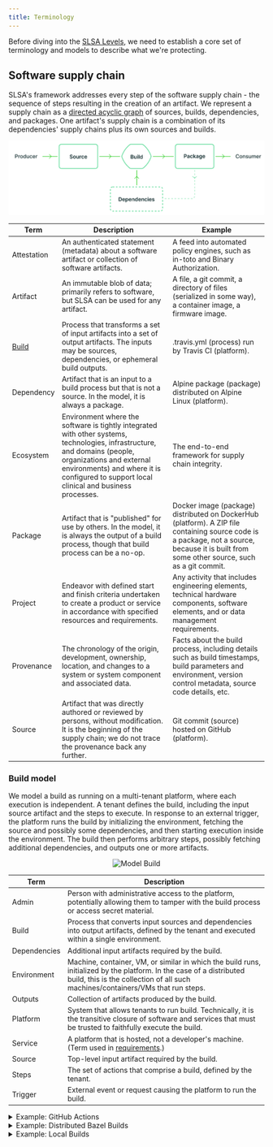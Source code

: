 ```yaml
---
title: Terminology
---
```

<div class="subtitle">

Before diving into the [SLSA Levels](levels.md), we need to establish a core set
of terminology and models to describe what we're protecting.

</div>

## Software supply chain

SLSA's framework addresses every step of the software supply chain - the
sequence of steps resulting in the creation of an artifact. We represent a
supply chain as a [directed acyclic graph] of sources, builds, dependencies, and
packages. One artifact's supply chain is a combination of its dependencies'
supply chains plus its own sources and builds.

[directed acyclic graph]: https://en.wikipedia.org/wiki/Directed_acyclic_graph

![Software Supply Chain Model](../../images/supply-chain-model.svg)

| Term | Description | Example |
| --- | --- | --- |
| Attestation | An authenticated statement (metadata) about a software artifact or collection of software artifacts. | A feed into automated policy engines, such as in-toto and Binary Authorization. |
| Artifact | An immutable blob of data; primarily refers to software, but SLSA can be used for any artifact. | A file, a git commit, a directory of files (serialized in some way), a container image, a firmware image. |
| [Build] | Process that transforms a set of input artifacts into a set of output artifacts. The inputs may be sources, dependencies, or ephemeral build outputs. | .travis.yml (process) run by Travis CI (platform). |
| Dependency | Artifact that is an input to a build process but that is not a source. In the model, it is always a package. | Alpine package (package) distributed on Alpine Linux (platform). |
| Ecosystem | Environment where the software is tightly integrated with other systems, technologies, infrastructure, and domains (people, organizations and external environments) and where it is configured to support local clinical and business processes. | The end-to-end framework for supply chain integrity. |
| Package | Artifact that is "published" for use by others. In the model, it is always the output of a build process, though that build process can be a no-op. | Docker image (package) distributed on DockerHub (platform). A ZIP file containing source code is a package, not a source, because it is built from some other source, such as a git commit. |
| Project | Endeavor with defined start and finish criteria undertaken to create a product or service in accordance with specified resources and requirements. | Any activity that includes engineering elements, technical hardware components, software elements, and or data management requirements. |
| Provenance | The chronology of the origin, development, ownership, location, and changes to a system or system component and associated data. | Facts about the build process, including details such as build timestamps, build parameters and environment, version control metadata, source code details, etc. |
| Source | Artifact that was directly authored or reviewed by persons, without modification. It is the beginning of the supply chain; we do not trace the provenance back any further. | Git commit (source) hosted on GitHub (platform). |

[build]: #build-model

### Build model

We model a build as running on a multi-tenant platform, where each execution is
independent. A tenant defines the build, including the input source artifact and
the steps to execute. In response to an external trigger, the platform runs the
build by initializing the environment, fetching the source and possibly some
dependencies, and then starting execution inside the environment. The build then
performs arbitrary steps, possibly fetching additional dependencies, and outputs
one or more artifacts.

<p align="center"><img src="../../images/build-model.svg" alt="Model Build"></p>

| Term | Description
| --- | ---
| Admin | Person with administrative access to the platform, potentially allowing them to tamper with the build process or access secret material.
| Build | Process that converts input sources and dependencies into output artifacts, defined by the tenant and executed within a single environment.
| Dependencies | Additional input artifacts required by the build.
| Environment | Machine, container, VM, or similar in which the build runs, initialized by the platform. In the case of a distributed build, this is the collection of all such machines/containers/VMs that run steps.
| Outputs | Collection of artifacts produced by the build.
| Platform | System that allows tenants to run build. Technically, it is the transitive closure of software and services that must be trusted to faithfully execute the build.
| Service | A platform that is hosted, not a developer's machine. (Term used in [requirements](requirements.md).)
| Source | Top-level input artifact required by the build.
| Steps | The set of actions that comprise a build, defined by the tenant.
| Trigger | External event or request causing the platform to run the build.

<details><summary>Example: GitHub Actions</summary>

| Term         | Example
| ------------ | -------
| Admin        | GitHub personnel
| Build        | Workflow or job (either would be OK)
| Dependencies | any other artifacts fetched during execution
| Environment  | [`runs-on`]
| Platform     | [GitHub Actions] + runner + runner's dependent services
| Source       | git commit defining the workflow
| Steps        | [`steps`]
| Trigger      | [workflow trigger]

[GitHub Actions]: https://docs.github.com/en/actions
[`runs-on`]: https://docs.github.com/en/actions/using-workflows/workflow-syntax-for-github-actions#jobsjob_idruns-on
[`steps`]: https://docs.github.com/en/actions/using-workflows/workflow-syntax-for-github-actions#jobsjob_idsteps
[workflow trigger]: https://docs.github.com/en/actions/using-workflows/triggering-a-workflow

</details>

<details><summary>Example: Distributed Bazel Builds</summary>

Suppose a [Bazel] build runs on GitHub Actions using Bazel's [remote execution]
feature. Some steps (namely `bazel` itself) run on a GitHub Actions runner while
other steps (Bazel actions) run on a remote execution service.

In this case, the build's **environment** is the union of the GitHub Actions
runner environment plus the remote execution environment.

[Bazel]: https://bazel.build
[remote execution]: https://bazel.build/docs/remote-execution

</details>

<details><summary>Example: Local Builds</summary>

The model can still work for the case of a developer building on their local
workstation, though this does not meet SLSA 2+.

| Term         | Example
| ------------ | -------
| Admin        | developer
| Build        | whatever they ran
| Environment  | developer's workstation
| Platform     | developer's workstation
| Steps        | whatever they ran
| Trigger      | commands that the developer ran

</details>
